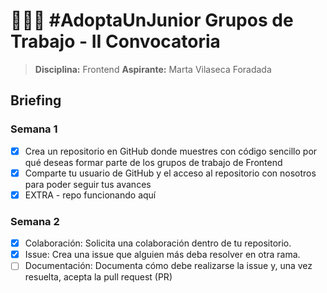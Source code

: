 # 👩🏻‍💻 #AdoptaUnJunior Grupos de Trabajo - II Convocatoria

> **Disciplina:** Frontend
> **Aspirante:** Marta Vilaseca Foradada

## Briefing

### Semana 1

- [x] Crea un repositorio en GitHub donde muestres con código sencillo por qué deseas formar parte de los grupos de trabajo de Frontend
- [x] Comparte tu usuario de GitHub y el acceso al repositorio con nosotros para poder seguir tus avances
- [x] EXTRA - repo funcionando aquí

### Semana 2

- [x] Colaboración: Solicita una colaboración dentro de tu repositorio.
- [x] Issue: Crea una issue que alguien más deba resolver en otra rama.
- [ ] Documentación: Documenta cómo debe realizarse la issue y, una vez resuelta, acepta la pull request (PR)
